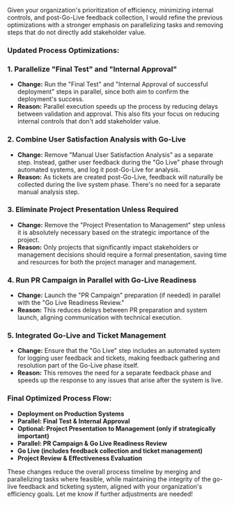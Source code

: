 Given your organization's prioritization of efficiency, minimizing internal controls, and post-Go-Live feedback collection, I would refine the previous optimizations with a stronger emphasis on parallelizing tasks and removing steps that do not directly add stakeholder value.

### Updated Process Optimizations:

### 1. **Parallelize "Final Test" and "Internal Approval"**
   - **Change:** Run the "Final Test" and "Internal Approval of successful deployment" steps in parallel, since both aim to confirm the deployment's success.
   - **Reason:** Parallel execution speeds up the process by reducing delays between validation and approval. This also fits your focus on reducing internal controls that don't add stakeholder value.

### 2. **Combine User Satisfaction Analysis with Go-Live**
   - **Change:** Remove "Manual User Satisfaction Analysis" as a separate step. Instead, gather user feedback during the "Go Live" phase through automated systems, and log it post-Go-Live for analysis.
   - **Reason:** As tickets are created post-Go-Live, feedback will naturally be collected during the live system phase. There's no need for a separate manual analysis step.

### 3. **Eliminate Project Presentation Unless Required**
   - **Change:** Remove the "Project Presentation to Management" step unless it is absolutely necessary based on the strategic importance of the project.
   - **Reason:** Only projects that significantly impact stakeholders or management decisions should require a formal presentation, saving time and resources for both the project manager and management.

### 4. **Run PR Campaign in Parallel with Go-Live Readiness**
   - **Change:** Launch the "PR Campaign" preparation (if needed) in parallel with the "Go Live Readiness Review."
   - **Reason:** This reduces delays between PR preparation and system launch, aligning communication with technical execution.

### 5. **Integrated Go-Live and Ticket Management**
   - **Change:** Ensure that the "Go Live" step includes an automated system for logging user feedback and tickets, making feedback gathering and resolution part of the Go-Live phase itself.
   - **Reason:** This removes the need for a separate feedback phase and speeds up the response to any issues that arise after the system is live.

### Final Optimized Process Flow:
- **Deployment on Production Systems**
- **Parallel: Final Test & Internal Approval**
- **Optional: Project Presentation to Management (only if strategically important)**
- **Parallel: PR Campaign & Go Live Readiness Review**
- **Go Live (includes feedback collection and ticket management)**
- **Project Review & Effectiveness Evaluation**

These changes reduce the overall process timeline by merging and parallelizing tasks where feasible, while maintaining the integrity of the go-live feedback and ticketing system, aligned with your organization's efficiency goals. Let me know if further adjustments are needed!